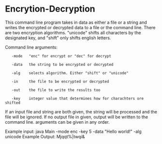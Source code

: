 # Encrytion-Decryption

This command line program takes in data as either a file or a string and writes the encrypted or decrypted data
 to a file or the command line. There are two encryption algorithms. "unicode" shifts all characters
 by the designated key, and "shift" only shifts english letters.
 
 
 Command line arguments:
 
       -mode   "enc" for encrypt or "dec" for decrypt
       
       -data   the string to be encrypted or decrypted
       
       -alg    selects algorithm. Either "shift" or "unicode"
       
       -in     the file to be encrypted or decrypted
       
       -out    the file to write the results too
       
       -key    integer value that determines how for charachters ore shifted


 If an input file and string are both given, the string will be processed and the file will be ignored.
 If no output file in given, output will be written to the command line.
 arguments can be given in any order.


 Example input: java Main -mode enc -key 5 -data "Hello world!" -alg unicode
 Example Output: Mjqqt%|twqi&
